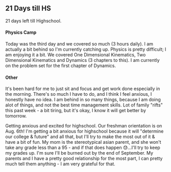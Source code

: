 ## 21 Days till HS

21 days left till Highschool.

#### Physics Camp
Today was the third day and we covered so much (3 hours daily). I am actually a bit behind so I'm currently catching up. Physics is pretty difficult; I am 
enjoying it a bit. We covered One Dimensional Kinematics, Two Dimensional Kinematics and Dynamics (3 chapters to this). I am currently on the problem set 
for the first chapter of Dynamics.

#### Other
It's been hard for me to just sit and focus and get work done especially in the morning. There's so much I have to do, and I think I feel anxious, I honestly
have no idea. I am behind in so many things, because I am doing alot of things, and not the best time management skills. Lot of family "rifts" this past week - a bit tiring, but it's okay, I know it will get better by tomorrow.

Getting anxious and excited for
highschool. Our freshman orientation is on Aug. 6th! I'm getting a bit anxious for highschool because it will "determine our college & future" and all that, but I'll 
try to make the most out of it & have a bit of fun. My mom is the stereotypical asian parent, and she won't take any grade less than a 95 - and if that 
does happen 😓...I'll try to keep my grades up. I'm sure I'll be burned out by the end of September. My parents and I have a pretty good relationship for the most part,
I can pretty much tell them anything - I am very grateful for that.
